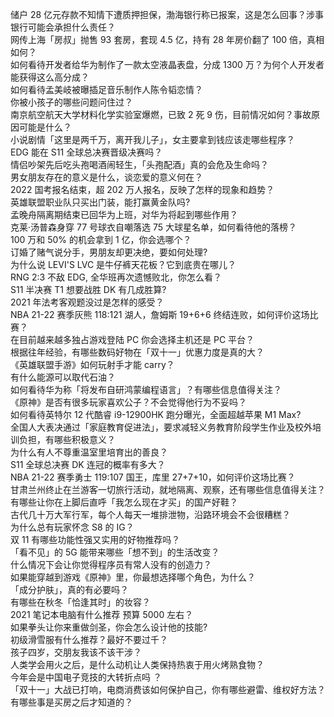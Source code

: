储户 28 亿元存款不知情下遭质押担保，渤海银行称已报案，这是怎么回事？涉事银行可能会承担什么责任？  
网传上海「房叔」抛售 93 套房，套现 4.5 亿，持有 28 年房价翻了 100 倍，真相如何？  
如何看待开发者给华为制作了一款太空液晶表盘，分成 1300 万？为何个人开发者能获得这么高分成？  
如何看待孟美岐被曝插足音乐制作人陈令韬恋情？  
你被小孩子的哪些问题问住过？  
南京航空航天大学材料化学实验室爆燃，已致 2 死 9 伤，目前情况如何？事故原因可能是什么？  
小说剧情「这里是两千万，离开我儿子」，女主要拿到钱应该走哪些程序？  
EDG 能在 S11 全球总决赛晋级决赛吗？  
情侣吵架先后吃头孢喝酒闹轻生，「头孢配酒」真的会危及生命吗？  
男女朋友存在的意义是什么，谈恋爱的意义何在？  
2022 国考报名结束，超 202 万人报名，反映了怎样的现象和趋势？  
英雄联盟职业队只买出门装，能打赢黄金队吗?  
孟晚舟隔离期结束已回华为上班，对华为将起到哪些作用？  
克莱·汤普森身穿 77 号球衣自嘲落选 75 大球星名单，如何看待他的落榜？  
100 万和 50% 的机会拿到 1 亿，你会选哪个？  
订婚了赌气说分手，男朋友却更决绝，要如何处理?  
为什么说 LEVI'S LVC 是牛仔裤天花板？它到底贵在哪儿？  
RNG 2:3 不敌 EDG, 全华班再次遗憾败北，你怎么看？  
S11 半决赛 T1 想要战胜 DK 有几成胜算?  
2021 年法考客观题没过是怎样的感受？  
NBA 21-22 赛季灰熊 118:121 湖人，詹姆斯 19+6+6 终结连败，如何评价这场比赛？  
在目前越来越多独占游戏登陆 PC 你会选择主机还是 PC 平台？  
根据往年经验，有哪些数码好物在「双十一」优惠力度是真的大？  
《英雄联盟手游》如何玩射手才能 carry？  
有什么能源可以取代石油？  
如何看待华为称「将发布自研鸿蒙编程语言」？有哪些信息值得关注？  
《原神》是否有很多玩家喜欢公子？不会觉得他行为不妥吗？  
如何看待英特尔 12 代酷睿 i9-12900HK 跑分曝光，全面超越苹果 M1 Max?  
全国人大表决通过「家庭教育促进法」，要求减轻义务教育阶段学生作业及校外培训负担，有哪些积极意义？  
为什么有人不尊重温室里培育出的善良？  
S11 全球总决赛 DK 连冠的概率有多大？  
NBA 21-22 赛季勇士 119:107 国王，库里 27+7+10，如何评价这场比赛？  
甘肃兰州终止在兰游客一切旅行活动，就地隔离、观察，还有哪些信息值得关注？  
有哪些让你在上脚后直呼「我怎么现在才买」的国产好鞋？  
古代几十万大军行军，每个人每天一堆排泄物，沿路环境会不会很糟糕？  
为什么总有玩家怀念 S8 的 IG？  
双 11 有哪些功能性强又实用的好物推荐吗？  
「看不见」的 5G 能带来哪些「想不到」的生活改变？  
什么情况下会让你觉得程序员有常人没有的创造力？  
如果能穿越到游戏《原神》里，你最想选择哪个角色，为什么？  
「成分护肤」，真的有必要吗？  
有哪些在秋冬「恰逢其时」的妆容？  
2021 笔记本电脑有什么推荐 预算 5000 左右？  
如果拳头让你来重做剑圣，你会怎么设计他的技能?  
初级滑雪服有什么推荐？最好不要过千？  
孩子四岁，交朋友我该不该干涉？  
人类学会用火之后，是什么动机让人类保持热衷于用火烤熟食物？  
今年会是中国电子竞技的大转折点吗 ？  
「双十一」大战已打响，电商消费该如何保护自己，你有哪些避雷、维权好方法？  
有哪些事是买房之后才知道的？  
